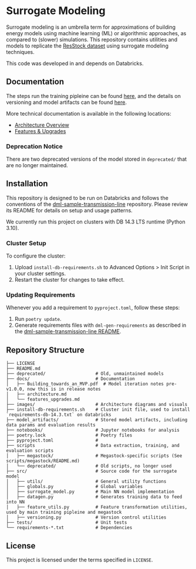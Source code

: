 # Surrogate Modeling

Surrogate modeling is an umbrella term for approximations of building energy models using machine learning (ML) or algorithmic approaches, as compared to (slower) simulations. This repository contains utilities and models to replicate the [ResStock dataset](https://resstock.nrel.gov/) using surrogate modeling techniques.

This code was developed in and depends on Databricks.

## Documentation

The steps run the training pipleine can be found [here](scripts/readme.md), and the details on versioning and model artifacts can be found [here](model_artifacts/readme.md).

More technical documentation is available in the following locations:

- [Architecture Overview](docs/architecture.md)
- [Features & Upgrades](docs/features_upgrades.md)

### Deprecation Notice

There are two deprecated versions of the model stored in `deprecated/` that are no longer maintained.

## Installation

This repository is designed to be run on Databricks and follows the conventions of the [dml-sample-transmission-line](https://github.com/rewiringamerica/dml-sample-transmission-line) repository. Please review its README for details on setup and usage patterns.

We currently run this project on clusters with DB 14.3 LTS runtime (Python 3.10).

### Cluster Setup

To configure the cluster:

1. Upload `install-db-requirements.sh` to Advanced Options > Init Script in your cluster settings.
2. Restart the cluster for changes to take effect.

### Updating Requirements

Whenever you add a requirement to `pyproject.toml`, follow these steps:

1. Run `poetry update`.
2. Generate requirements files with `dml-gen-requirements` as described in the [dml-sample-transmission-line README](https://github.com/rewiringamerica/dml-sample-transmission-line).

## Repository Structure

```
├── LICENSE
├── README.md
├── deprecated/                   # Old, unmaintained models
├── docs/                         # Documentation
│   ├── Building_towards_an_MVP.pdf  # Model iteration notes pre-v1.0.0, now this is in release notes
│   ├── architecture.md
│   └── features_upgrades.md
├── images/                       # Architecture diagrams and visuals
├── install-db-requirements.sh    # Cluster init file, used to install `requirements-db-14.3.txt` on databricks
├── model_artifacts/              # Stored model artifacts, including data params and evaluation results
├── notebooks/                    # Jupyter notebooks for analysis
├── poetry.lock                   # Poetry files
├── pyproject.toml                # 
├── scripts                       # Data extraction, training, and evaluation scripts
│   ├── megastock/                # Megastock-specific scripts (See scripts/megastock/README.md)
│   └── deprecated/               # Old scripts, no longer used
├── src/                          # Source code for the surrogate model
│   ├── utils/                    # General utility functions
│   ├── globals.py                # Global variables
│   ├── surrogate_model.py        # Main NN model implementation
│   ├── datagen.py                # Generates training data to feed into NN
│   ├── feature_utils.py          # Feature transformation utilities, used by main training pipleine and megastock
│   ├── versioning.py             # Version control utilities
├── tests/                        # Unit tests
└── requirements-*.txt            # Dependencies
```

## License

This project is licensed under the terms specified in `LICENSE`.